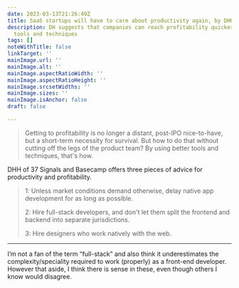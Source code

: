 ```yaml
---
date: 2023-03-13T21:26:49Z
title: SaaS startups will have to care about productivity again, by DHH
description: DH suggests that companies can reach profitability quicker via better
  tools and techniques
tags: []
noteWithTitle: false
linkTarget: ''
mainImage.url: ''
mainImage.alt: ''
mainImage.aspectRatioWidth: ''
mainImage.aspectRatioHeight: ''
mainImage.srcsetWidths: ''
mainImage.sizes: ''
mainImage.isAnchor: false
draft: false

---
```

> Getting to profitability is no longer a distant, post-IPO nice-to-have, but a short-term necessity for survival. But how to do that without cutting off the legs of the product team? By using better tools and techniques, that's how.

DHH of 37 Signals and Basecamp offers three pieces of advice for productivity and profitability.

<blockquote>
  <p>1: Unless market conditions demand otherwise, delay native app development for as long as possible.</p>
  <p>2: Hire full-stack developers, and don't let them split the frontend and backend into separate jurisdictions.</p>
  <p>3: Hire designers who work natively with the web.</p>
</blockquote>

---

I’m not a fan of the term “full-stack” and also think it underestimates the complexity/speciality required to work (properly) as a front-end developer. However that aside, I think there is sense in these, even though others I know would disagree.